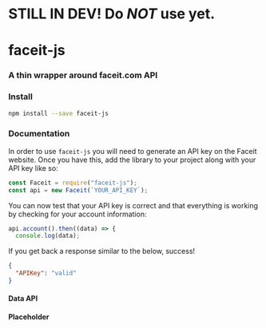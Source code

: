 # STILL IN DEV! Do _NOT_ use yet.

# faceit-js

### A thin wrapper around faceit.com API

### Install

```sh
npm install --save faceit-js
```

### Documentation

In order to use `faceit-js` you will need to generate an API key on the Faceit website. Once you have this, add the library to your project along with your API key like so:

```js
const Faceit = require("faceit-js");
const api = new Faceit(`YOUR_API_KEY`);
```

You can now test that your API key is correct and that everything is working by checking for your account information:

```js
api.account().then((data) => {
  console.log(data);
```

If you get back a response similar to the below, success!

```json
{
  "APIKey": "valid"
}
```

#### Data API

#### Placeholder
